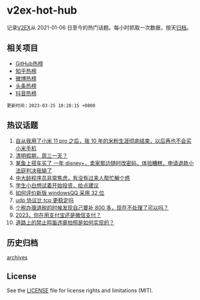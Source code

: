 # v2ex-hot-hub

 记录[V2EX](https://www.v2ex.com/)从 2021-01-06 日至今的热门话题。每小时抓取一次数据，按天[归档](archives)。
 
 ## 相关项目

- [GitHub热榜](https://github.com/snaildev/github-hot-hub)
- [知乎热榜](https://github.com/snaildev/zhihu-hot-hub)
- [微博热榜](https://github.com/snaildev/weibo-hot-hub)
- [头条热榜](https://github.com/snaildev/toutiao-hot-hub)
- [抖音热榜](https://github.com/snaildev/douyin-hot-hub)


 `更新时间：2023-03-25 10:28:15 +0800`

## 热议话题

1. [自从我用了小米 11 pro 之后，我 10 年的米粉生涯彻底结束，以后再也不会买小米手机](https://www.v2ex.com/t/926773)
1. [清明假期，周三一天？](https://www.v2ex.com/t/926862)
1. [某鱼上搭车买了 一年 disney+，卖家那边随时改密码，体验糟糕，申请退款小法庭判决我输了](https://www.v2ex.com/t/926781)
1. [中大龄程序员非常焦虑，有没有过来人帮忙解个惑](https://www.v2ex.com/t/926772)
1. [学生小白想试着开始投资，给点建议](https://www.v2ex.com/t/926769)
1. [如何评价新版 windowsQQ 采用 32 位](https://www.v2ex.com/t/926905)
1. [udp 协议比 tcp 更稳定吗](https://www.v2ex.com/t/926799)
1. [个税办理退税的时候发现自己要补 800 多，现在不处理了可以吗？](https://www.v2ex.com/t/926943)
1. [2023，你在用支付宝还是微信支付？](https://www.v2ex.com/t/926776)
1. [道路上的禁止鸣笛违章拍照是如何实现的？](https://www.v2ex.com/t/926849)

## 历史归档

[archives](archives)

## License

See the [LICENSE](LICENSE) file for license rights and limitations (MIT).
